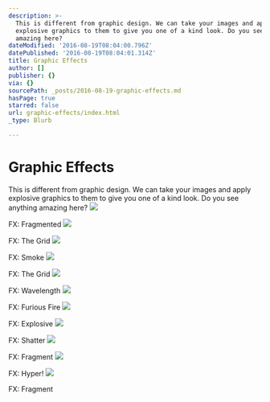 ```yaml
---
description: >-
  This is different from graphic design. We can take your images and apply
  explosive graphics to them to give you one of a kind look. Do you see anything
  amazing here?
dateModified: '2016-08-19T08:04:00.796Z'
datePublished: '2016-08-19T08:04:01.314Z'
title: Graphic Effects
author: []
publisher: {}
via: {}
sourcePath: _posts/2016-08-19-graphic-effects.md
hasPage: true
starred: false
url: graphic-effects/index.html
_type: Blurb

---
```

# Graphic Effects

This is different from graphic design. We can take your images and apply explosive graphics to them to give you one of a kind look. Do you see anything amazing here?
![](https://the-grid-user-content.s3-us-west-2.amazonaws.com/cf815639-6ead-43a6-8393-3324e068f2dc.jpg)

FX: Fragmented
![](https://the-grid-user-content.s3-us-west-2.amazonaws.com/18c9e00a-fe85-4e30-8589-e24550d70d04.jpg)

FX: The Grid
![](https://the-grid-user-content.s3-us-west-2.amazonaws.com/30a8bdf0-9b7d-4e13-ab92-b38815e2ff45.jpg)

FX: Smoke
![](https://the-grid-user-content.s3-us-west-2.amazonaws.com/1eb10bb1-5f13-4dfb-a332-33a487e3505f.jpg)

FX: The Grid
![](https://the-grid-user-content.s3-us-west-2.amazonaws.com/b1ea0525-77c1-40ed-ac27-373bb34d37a9.jpg)

FX: Wavelength
![](https://the-grid-user-content.s3-us-west-2.amazonaws.com/cfa4f665-c806-4474-a6de-c50f2ccd50ee.jpg)

FX: Furious Fire
![](https://the-grid-user-content.s3-us-west-2.amazonaws.com/0836f71b-7f78-4551-9631-f6173f00d245.jpg)

FX: Explosive
![](https://the-grid-user-content.s3-us-west-2.amazonaws.com/fca0e1b4-00df-41ca-9d13-1b7626c3b285.jpg)

FX: Shatter
![](https://the-grid-user-content.s3-us-west-2.amazonaws.com/1581300a-0d44-44e8-b93f-ffa87e5ab89f.jpg)

FX: Fragment
![](https://the-grid-user-content.s3-us-west-2.amazonaws.com/4c299bbb-04da-4787-baa2-ac02b62b4d2f.jpg)

FX: Hyper!
![](https://the-grid-user-content.s3-us-west-2.amazonaws.com/6fce8120-7814-42d8-a5dc-b2cb3b8f94b4.jpg)

FX: Fragment